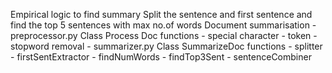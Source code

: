 Empirical logic to find summary
Split the sentence and first sentence and find the top 5 sentences with max no.of words
Document summarisation
	- preprocessor.py
		Class Process Doc
	  		functions
	  		- special character
	  		- token
	  	- stopword removal
   	- summarizer.py
		Class SummarizeDoc
			functions
	  		- splitter
	  		- firstSentExtractor
	  		- findNumWords
	  		- findTop3Sent
	  		- sentenceCombiner 
